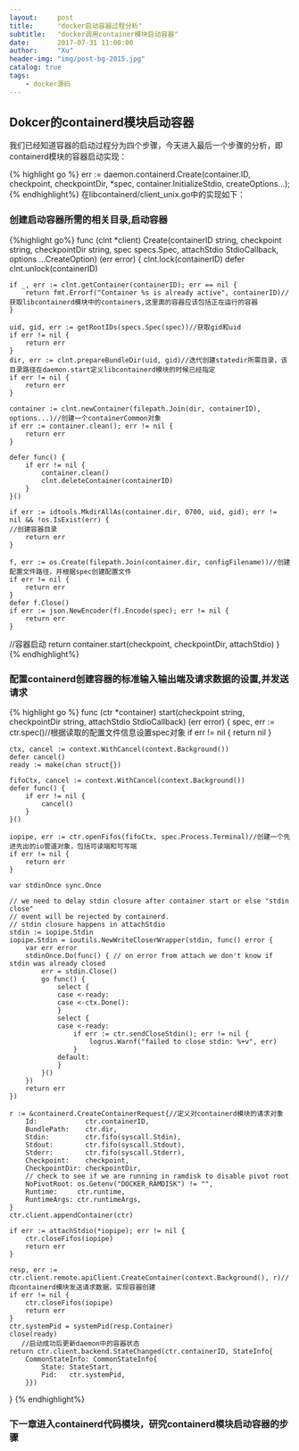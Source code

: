 ```yaml
---
layout:     post
title:      "docker启动容器过程分析"
subtitle:   "docker调用container模块启动容器"
date:       2017-07-31 11:00:00
author:     "Xu"
header-img: "img/post-bg-2015.jpg"
catalog: true
tags:
    - docker源码
---
```

## Dokcer的containerd模块启动容器
 我们已经知道容器的启动过程分为四个步骤，今天进入最后一个步骤的分析，即containerd模块的容器启动实现：
 
{% highlight go %}
err := daemon.containerd.Create(container.ID, checkpoint, checkpointDir, *spec, container.InitializeStdio, createOptions...);
{% endhighlight%}
在libcontainerd/client_unix.go中的实现如下：

### 创建启动容器所需的相关目录,启动容器
{%highlight go%}
func (clnt *client) Create(containerID string, checkpoint string, checkpointDir string, spec specs.Spec, attachStdio StdioCallback, options ...CreateOption) (err error) {
	clnt.lock(containerID)
	defer clnt.unlock(containerID)

	if _, err := clnt.getContainer(containerID); err == nil {
		return fmt.Errorf("Container %s is already active", containerID)//获取libcontainerd模块中的containers,这里面的容器应该包括正在运行的容器
	}

	uid, gid, err := getRootIDs(specs.Spec(spec))//获取gid和uid
	if err != nil {
		return err
	}
	dir, err := clnt.prepareBundleDir(uid, gid)//迭代创建statedir所需目录，该目录路径在daemon.start定义libcontainerd模块的时候已经指定
	if err != nil {
		return err
	}

	container := clnt.newContainer(filepath.Join(dir, containerID), options...)//创建一个containerCommon对象
	if err := container.clean(); err != nil {
		return err
	}

	defer func() {
		if err != nil {
			container.clean()
			clnt.deleteContainer(containerID)
		}
	}()

	if err := idtools.MkdirAllAs(container.dir, 0700, uid, gid); err != nil && !os.IsExist(err) {
	//创建容器目录
		return err
	}

	f, err := os.Create(filepath.Join(container.dir, configFilename))//创建配置文件路径，并根据spec创建配置文件
	if err != nil {
		return err
	}
	defer f.Close()
	if err := json.NewEncoder(f).Encode(spec); err != nil {
		return err
	}
//容器启动
	return container.start(checkpoint, checkpointDir, attachStdio)
}
{% endhighlight%}

### 配置containerd创建容器的标准输入输出端及请求数据的设置,并发送请求
{% highlight go %}
func (ctr *container) start(checkpoint string, checkpointDir string, attachStdio StdioCallback) (err error) {
	spec, err := ctr.spec()//根据读取的配置文件信息设置spec对象
	if err != nil {
		return nil
	}

	ctx, cancel := context.WithCancel(context.Background())
	defer cancel()
	ready := make(chan struct{})

	fifoCtx, cancel := context.WithCancel(context.Background())
	defer func() {
		if err != nil {
			cancel()
		}
	}()

	iopipe, err := ctr.openFifos(fifoCtx, spec.Process.Terminal)//创建一个先进先出的io管道对象，包括可读端和可写端
	if err != nil {
		return err
	}

	var stdinOnce sync.Once

	// we need to delay stdin closure after container start or else "stdin close"
	// event will be rejected by containerd.
	// stdin closure happens in attachStdio
	stdin := iopipe.Stdin
	iopipe.Stdin = ioutils.NewWriteCloserWrapper(stdin, func() error {
		var err error
		stdinOnce.Do(func() { // on error from attach we don't know if stdin was already closed
			err = stdin.Close()
			go func() {
				select {
				case <-ready:
				case <-ctx.Done():
				}
				select {
				case <-ready:
					if err := ctr.sendCloseStdin(); err != nil {
						logrus.Warnf("failed to close stdin: %+v", err)
					}
				default:
				}
			}()
		})
		return err
	})

	r := &containerd.CreateContainerRequest{//定义对containerd模块的请求对象
		Id:            ctr.containerID,
		BundlePath:    ctr.dir,
		Stdin:         ctr.fifo(syscall.Stdin),
		Stdout:        ctr.fifo(syscall.Stdout),
		Stderr:        ctr.fifo(syscall.Stderr),
		Checkpoint:    checkpoint,
		CheckpointDir: checkpointDir,
		// check to see if we are running in ramdisk to disable pivot root
		NoPivotRoot: os.Getenv("DOCKER_RAMDISK") != "",
		Runtime:     ctr.runtime,
		RuntimeArgs: ctr.runtimeArgs,
	}
	ctr.client.appendContainer(ctr)

	if err := attachStdio(*iopipe); err != nil {
		ctr.closeFifos(iopipe)
		return err
	}

	resp, err := ctr.client.remote.apiClient.CreateContainer(context.Background(), r)//向containerd模块发送请求数据，实现容器创建
	if err != nil {
		ctr.closeFifos(iopipe)
		return err
	}
	ctr.systemPid = systemPid(resp.Container)
	close(ready)
       //启动成功后更新daemon中的容器状态
	return ctr.client.backend.StateChanged(ctr.containerID, StateInfo{
		CommonStateInfo: CommonStateInfo{
			State: StateStart,
			Pid:   ctr.systemPid,
		}})
}
{% endhighlight%}

### 下一章进入containerd代码模块，研究containerd模块启动容器的步骤